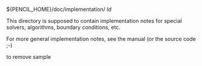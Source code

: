 ${PENCIL_HOME}/doc/implementation/
$Id$

This directory is supposed to contain implementation notes for special
solvers, algorithms, boundary conditions, etc.

For more general implementation notes, see the manual (or the source code ;-)

to remove sample
